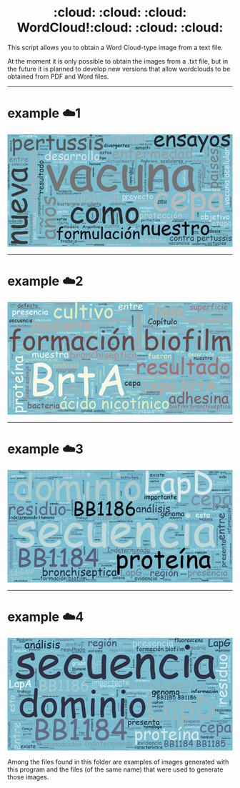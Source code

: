<h1 align='center'> :cloud: :cloud: :cloud: WordCloud!:cloud: :cloud: :cloud:</h1>
This script allows you to obtain a Word Cloud-type image from a text file.

At the moment it is only possible to obtain the images from a .txt file, but in the future it is planned to develop new versions that allow wordclouds to be obtained from PDF and Word files.


---
# example :cloud:1
<p align="center">
  <img src="https://github.com/nicoambrosis/WordCloud/blob/main/Plan_corto.png">
</p>


---
# example :cloud:2
<p align="center">
  <img src="https://github.com/nicoambrosis/WordCloud/blob/main/Cap3.png">
</p>


---
# example :cloud:3
<p align="center">
  <img src="https://github.com/nicoambrosis/WordCloud/blob/main/Cap2.png">
</p>


---
# example :cloud:4
<p align="center">
  <img src="https://github.com/nicoambrosis/WordCloud/blob/main/Introduccion.png">
</p>



Among the files found in this folder are examples of images generated with this program and the files (of the same name) that were used to generate those images.
